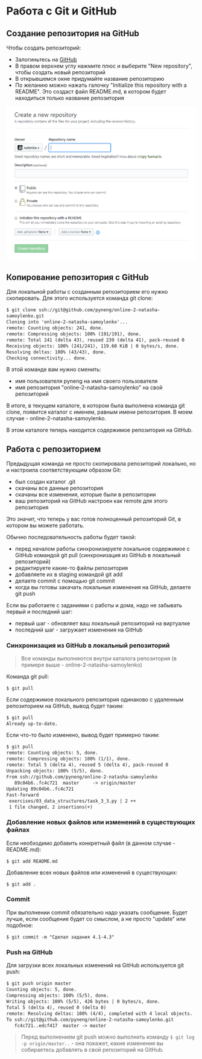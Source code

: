 # Работа с Git и GitHub

## Создание репозитория на GitHub

Чтобы создать репозиторий:

* Залогиньтесь на [GitHub](https://github.com/)
* В правом верхнем углу нажмите плюс и выберите "New repository", чтобы создать новый репозиторий
* В открывшемся окне придумайте название репозиторию
* По желанию можно нажать галочку "Initialize this repository with a README". Это создаст файл README.md, в котором будет находиться только название репозитория

![create](https://raw.githubusercontent.com/natenka/PyNEng/python3.6/images/git/github_new_repo.png)

## Копирование репозитория с GitHub

Для локальной работы с созданным репозиторием его нужно скопировать.
Для этого используется команда git clone:
```
$ git clone ssh://git@github.com/pyneng/online-2-natasha-samoylenko.git
Cloning into 'online-2-natasha-samoylenko'...
remote: Counting objects: 241, done.
remote: Compressing objects: 100% (191/191), done.
remote: Total 241 (delta 43), reused 239 (delta 41), pack-reused 0
Receiving objects: 100% (241/241), 119.60 KiB | 0 bytes/s, done.
Resolving deltas: 100% (43/43), done.
Checking connectivity... done.
```

В этой команде вам нужно сменить:
* имя пользователя pyneng на имя своего пользователя
* имя репозитория "online-2-natasha-samoylenko" на свой репозиторий

В итоге, в текущем каталоге, в котором была выполнена команда git clone, появится каталог с именем, равным имени репозитория.
В моем случае - online-2-natasha-samoylenko.

В этом каталоге теперь находится содержимое репозитория на GitHub.

## Работа с репозиторием

Предыдущая команда не просто скопировала репозиторий локально, но и настроила соответствующим образом Git:

* был создан каталог .git
* скачаны все данные репозитория
* скачаны все изменения, которые были в репозитории
* ваш репозиторий на GitHub настроен как remote для этого репозитория

Это значит, что теперь у вас готов полноценный репозиторий Git, в котором вы можете работать.

Обычно последовательность работы будет такой:

* перед началом работы синхронизируете локальное содержимое с GitHub командой git pull (синхронизация из GitHub в локальный репозиторий)
* редактируете какие-то файлы репозитория
* добавляете их в staging командой git add
* делаете commit с помощью git commit
* когда вы готовы закачать локальные изменения на GitHub, делаете git push

Если вы работаете с заданиями с работы и дома, надо не забывать первый и последний шаг:

* первый шаг - обновляет ваш локальный репозиторий на виртуалке
* последний шаг - загружает изменения на GitHub

### Синхронизация из GitHub в локальный репозиторий

> Все команды выполняются внутри каталога репозитория (в примере выше - online-2-natasha-samoylenko)

Команда git pull:
```
$ git pull
```

Если содержимое локального репозитория одинаково с удаленным репозиторием на GitHub, вывод будет таким:
```
$ git pull
Already up-to-date.
```

Если что-то было изменено, вывод будет примерно таким:
```
$ git pull
remote: Counting objects: 5, done.
remote: Compressing objects: 100% (1/1), done.
remote: Total 5 (delta 4), reused 5 (delta 4), pack-reused 0
Unpacking objects: 100% (5/5), done.
From ssh://github.com/pyneng/online-2-natasha-samoylenko
   89c04b6..fc4c721  master     -> origin/master
Updating 89c04b6..fc4c721
Fast-forward
 exercises/03_data_structures/task_3_3.py | 2 ++
 1 file changed, 2 insertions(+)

```

### Добавление новых файлов или изменений в существующих файлах

Если необходимо добавить конкретный файл (в данном случае - README.md):
```
$ git add README.md
```

Добавление всех новых файлов или изменений в существующих:
```
$ git add .
```

### Commit

При выполнении commit обязательно надо указать сообщение.
Будет лучше, если сообщение будет со смыслом, а не просто "update" или подобное:

```
$ git commit -m "Сделал задания 4.1-4.3"
```

### Push на GitHub

Для загрузки всех локальных изменений на GitHub используется git push:
```
$ git push origin master
Counting objects: 5, done.
Compressing objects: 100% (5/5), done.
Writing objects: 100% (5/5), 426 bytes | 0 bytes/s, done.
Total 5 (delta 4), reused 0 (delta 0)
remote: Resolving deltas: 100% (4/4), completed with 4 local objects.
To ssh://git@github.com/pyneng/online-2-natasha-samoylenko.git
   fc4c721..edcf417  master -> master
```

> Перед выполнением git push можно выполнить команду ```$ git log -p origin/master..``` - она покажет, какие изменения вы собираетесь добавлять в свой репозиторий на GitHub.


